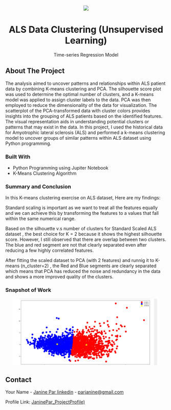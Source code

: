 <!-- PROJECT LOGO -->
<br />
<div align="center">
<p align="center">
  <img width="460" height="auto" src="https://github.com/Tutay0913JP/portfolio/blob/master/images/als.png">
</p>


  <h1 align="center">ALS Data Clustering (Unsupervised Learning)</h1>
  <p align="center">
     Time-series Regression Model 
  </p>
</div>

<!-- ABOUT THE PROJECT -->
## About The Project

The analysis aimed to uncover patterns and relationships within ALS patient data by combining K-means clustering and PCA. The silhouette score plot was used to determine the optimal number of clusters, and a K-means model was applied to assign cluster labels to the data. PCA was then employed to reduce the dimensionality of the data for visualization. The scatterplot of the PCA-transformed data with cluster colors provides insights into the grouping of ALS patients based on the identified features. The visual representation aids in understanding potential clusters or patterns that may exist in the data.
In this project, I used the historical data for Amyotrophic lateral sclerosis (ALS) and performed a k-means clustering model to uncover groups of similar patterns within ALS dataset using Python programming. 


### Built With
* Python Programming using Jupiter Notebook
* K-Means Clustering Algorithm

### Summary and Conclusion

In this K-means clustering exercise on ALS dataset, Here are my findings:

Standard scaling is important as we want to treat all the features equally and we can achieve this by transforming the features to a values that fall within the same numerical range.

Based on the silhouette v.s number of clusters for Standard Scaled ALS dataset , the best choice for K = 2 because it shows the highest silhouette score. However, I still observed that there are overlap between two clusters. The blue and red segment are not that clearly separated even after reducing a few highly correlated features.

After fitting the scaled dataset to PCA (with 2 features) and runnig it to K-means (n_cluster=2) , the Red and Blue segments are clearly separated which means that PCA has reduced the noise and redundancy in the data and shows a more improved quality of the clusters.

### Snapshot of Work

<p align="center">
  <img width="460" height="auto" src="https://github.com/Tutay0913JP/Data_Science_Projects/blob/main/images/als_pca.png">
</p>

<!-- CONTACT -->
## Contact

Your Name - [Janine Par linkedin](https://www.linkedin.com/in/janine-par-a0753a2b8) - parjanine@gmail.com

Profile Link: [JaninePar_ProjectProfile)](https://tutay0913jp.github.io/JaninePar_portfolio/)

